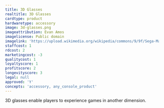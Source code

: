 ```yaml
---
title: 3D Glasses
realtitle: 3D Glasses
cardtype: product
hardwaretype: accessory
image: 3d-glasses.png
imageattribution: Evan Amos
imagelicense: Public domain
imagelink: 'https://upload.wikimedia.org/wikipedia/commons/9/9f/Sega-Masters-Sys-3D-Glasses.jpg'
staffcost: 1
rdcost: 2
marketingcost: -3
qualitycost: 1
loyaltyscore: 1
profitscore: 2
longevityscore: 3
legal: null
approved: 'Y'
concepts: 'accessory, any_console_product'
---
```


3D glasses enable players to experience games in another dimension.
